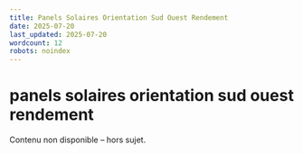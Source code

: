 ```yaml
---
title: Panels Solaires Orientation Sud Ouest Rendement
date: 2025-07-20
last_updated: 2025-07-20
wordcount: 12
robots: noindex
---
```


# panels solaires orientation sud ouest rendement

Contenu non disponible – hors sujet.